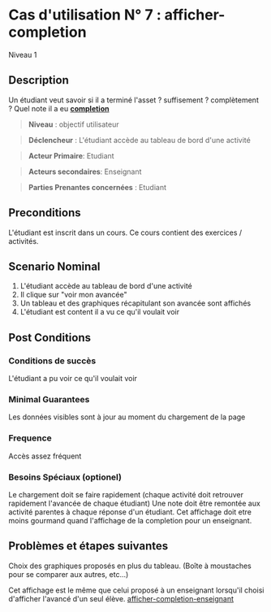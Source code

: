 
# Cas d'utilisation N° 7 :  afficher-completion

Niveau 1

##	Description

Un étudiant veut savoir si il a terminé l'asset ? suffisement ? complètement ? Quel note il a eu
**[completion](https://github.com/PremierLangage/plconception/blob/master/conception/concept/completion.md)**  

> **Niveau** : objectif utilisateur

> **Déclencheur** : L'étudiant accède au tableau de bord d'une activité

> **Acteur Primaire**: Etudiant   

> **Acteurs secondaires**: Enseignant   

> **Parties Prenantes concernées** : Etudiant   
 
 
## Preconditions

L'étudiant est inscrit dans un cours.
Ce cours contient des exercices / activités.


## Scenario Nominal

1.	L'étudiant accède au tableau de bord d'une activité
2.	Il clique sur "voir mon avancée"  
3.	Un tableau et des graphiques récapitulant son avancée sont affichés
4.	L'étudiant est content il a vu ce qu'il voulait voir 


## Post Conditions
### Conditions de succès 
L'étudiant a pu voir ce qu'il voulait voir

### Minimal Guarantees
Les données visibles sont à jour au moment du chargement de la page

### Frequence
Accès assez fréquent
### Besoins Spéciaux (optionel)  
Le chargement doit se faire rapidement (chaque activité doit retrouver rapidement l'avancée de chaque étudiant) Une note doit être remontée aux activité parentes à chaque réponse d'un étudiant.
Cet affichage doit etre moins gourmand quand l'affichage de la completion pour un enseignant.

##	Problèmes et étapes suivantes  
Choix des graphiques proposés en plus du tableau. (Boîte à moustaches pour se comparer aux autres, etc...)  

Cet affichage est le même que celui proposé à un enseignant lorsqu'il choisi d'afficher l'avancé d'un seul élève.
[afficher-completion-enseignant](https://github.com/PremierLangage/platon-conception/blob/master/UC/Enseignant/afficher-completion.md)
